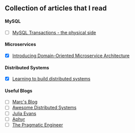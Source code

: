## Collection of articles that I read

#### MySQL
- [ ] [MySQL Transactions - the physical side](https://blog.koehntopp.info/2020/07/27/mysql-transactions.html)

#### Microservices
- [x] [Introducing Domain-Oriented Microservice Architecture](https://eng.uber.com/microservice-architecture/) 

#### Distributed Systems
- [x] [Learning to build distributed systems](http://brooker.co.za/blog/2019/04/03/learning.html)



#### Useful Blogs
- [ ] [Marc's Blog](http://brooker.co.za/blog/)
- [ ] [Awesome Distributed Systems](https://github.com/theanalyst/awesome-distributed-systems)
- [ ] [Julia Evans](https://jvns.ca/blog/2016/04/09/some-of-my-favorite-blogs/)
- [ ] [Aphyr](https://aphyr.com/)
- [ ] [The Pragmatic Engineer](https://blog.pragmaticengineer.com/)
